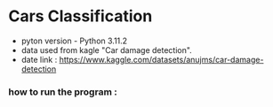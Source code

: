 # Cars Classification
* pyton version - Python 3.11.2
*  data used from kagle "Car damage detection". <br /> 
*  date link : https://www.kaggle.com/datasets/anujms/car-damage-detection

### how to run the program : 



